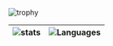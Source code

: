 ![trophy](https://github-profile-trophy.vercel.app/?username=mids&row=1&column=8&no-bg=true&no-frame=true&theme=darkhub)

![stats](https://github-readme-stats.vercel.app/api?username=mids&show_icons=true&hide=contribs&hide_title=true&hide_border=true&text_color=C9D1D9&bg_color=00000000&include_all_commits=true&count_private=true&cache_seconds=86400&theme=algolia)|![Languages](https://github-readme-stats.vercel.app/api/top-langs/?username=mids&hide_title=true&hide_border=true&text_color=C9D1D9&bg_color=00000000&layout=compact&langs_count=4&cache_seconds=86400&theme=algolia)
-|-

